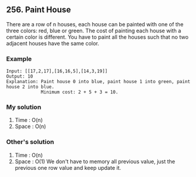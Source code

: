 ## 256. Paint House
There are a row of n houses, each house can be painted with one of the three colors: red, blue or green. The cost of painting each house with a certain color is different. You have to paint all the houses such that no two adjacent houses have the same color. <br />

### Example
```command
Input: [[17,2,17],[16,16,5],[14,3,19]]
Output: 10
Explanation: Paint house 0 into blue, paint house 1 into green, paint house 2 into blue. 
             Minimum cost: 2 + 5 + 3 = 10.
```

### My solution
1. Time : O(n)
2. Space : O(n)

### Other's solution
1. Time : O(n)
2. Space : O(1)
We don't have to memory all previous value, just the previous one row value and keep update it.
